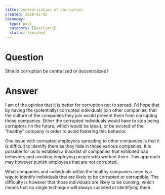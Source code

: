 ```yaml
---
title: Centralization of corruption
created: 2020-02-02
taxonomy:
  type: post
  category: [Questions]
  status: finished
---
```


# Question
Should corruption be centralized or decentralized?

# Answer
I am of the opinion that it is better for corruption not to spread. I'd hope that by having the (potentially) corrupted individuals join other companies, that the culture of the companies they join would prevent them from corrupting those companies. Either the corrupted individuals would have to stop being corruptors (in the future, which would be ideal), or be evicted of the "healthy" company in order to avoid fostering this behavior.

One issue with corrupted employees spreading to other companies is that it is difficult to identify them as they hide in those various companies. It is possible for us to establish a blacklist of companies that exhibited bad behaviors and avoiding employing people who worked there. This approach may however punish employees that are not corrupted.

What companies and individuals within the healthy companies need is a way to identify individuals that are likely to be corrupted or corruptible. The difficulty is however that those individuals are likely to be cunning, which means that no single technique will always succeed at identifying them.
